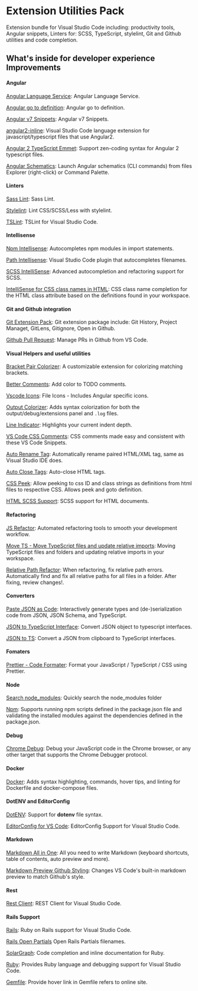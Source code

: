 # Extension Utilities Pack

Extension bundle for Visual Studio Code including: productivity tools, Angular snippets, Linters for: SCSS, TypeScript, stylelint, Git and Github utilities and code completion.

## What's inside for developer experience Improvements

#### Angular

[Angular Language Service](https://marketplace.visualstudio.com/items?itemName=Angular.ng-template): Angular Language Service.

[Angular go to definition](https://marketplace.visualstudio.com/items?itemName=vismalietuva.vscode-angular-support): Angular go to definition.

[Angular v7 Snippets](https://marketplace.visualstudio.com/items?itemName=johnpapa.Angular2): Angular v7 Snippets.

[angular2-inline](https://marketplace.visualstudio.com/items?itemName=natewallace.angular2-inline): Visual Studio Code language extension for javascript/typescript files that use Angular2.

[Angular 2 TypeScript Emmet](https://marketplace.visualstudio.com/items?itemName=jakethashi.vscode-angular2-emmet): Support zen-coding syntax for Angular 2 typescript files.

[Angular Schematics](https://marketplace.visualstudio.com/items?itemName=cyrilletuzi.angular-schematics): Launch Angular schematics (CLI commands) from files Explorer (right-click) or Command Palette.

#### Linters

[Sass Lint](https://marketplace.visualstudio.com/items?itemName=glen-84.sass-lint): Sass Lint.

[Stylelint](https://marketplace.visualstudio.com/items?itemName=shinnn.stylelint): Lint CSS/SCSS/Less with stylelint.

[TSLint](https://marketplace.visualstudio.com/items?itemName=eg2.tslint): TSLint for Visual Studio Code.

#### Intellisense

[Npm Intellisense](https://marketplace.visualstudio.com/items?itemName=christian-kohler.npm-intellisense): Autocompletes npm modules in import statements.

[Path Intellisense](https://marketplace.visualstudio.com/items?itemName=christian-kohler.path-intellisense): Visual Studio Code plugin that autocompletes filenames.

[SCSS IntelliSense](https://marketplace.visualstudio.com/items?itemName=mrmlnc.vscode-scss): Advanced autocompletion and refactoring support for SCSS.

[IntelliSense for CSS class names in HTML](https://marketplace.visualstudio.com/items?itemName=Zignd.html-css-class-completion): CSS class name completion for the HTML class attribute based on the definitions found in your workspace.

#### Git and Github integration

[Git Extension Pack](https://marketplace.visualstudio.com/items?itemName=donjayamanne.git-extension-pack): Git extension package include: Git History, Project Managet, GitLens, Gitignore, Open in Github.

[Github Pull Request](https://marketplace.visualstudio.com/items?itemName=jasonnutter.github-pr): Manage PRs in Github from VS Code.

#### Visual Helpers and useful utilities

[Bracket Pair Colorizer](https://marketplace.visualstudio.com/items?itemName=CoenraadS.bracket-pair-colorizer): A customizable extension for colorizing matching brackets.

[Better Comments](https://marketplace.visualstudio.com/items?itemName=aaron-bond.better-comments): Add color to TODO comments.

[Vscode Icons](https://marketplace.visualstudio.com/items?itemName=robertohuertasm.vscode-icons): File Icons - Includes Angular specific icons.

[Output Colorizer](https://marketplace.visualstudio.com/items?itemName=IBM.output-colorizer): Adds syntax colorization for both the output/debug/extensions panel and `.log` files.

[Line Indicator](https://marketplace.visualstudio.com/items?itemName=SirTori.indenticator): Highlights your current indent depth.

[VS Code CSS Comments](https://marketplace.visualstudio.com/items?itemName=ashhitch.vs-code-css-comments): CSS comments made easy and consistent with these VS Code Snippets.

[Auto Rename Tag](https://marketplace.visualstudio.com/items?itemName=formulahendry.auto-rename-tag): Automatically rename paired HTML/XML tag, same as Visual Studio IDE does.

[Auto Close Tags](https://marketplace.visualstudio.com/items?itemName=formulahendry.auto-close-tag): Auto-close HTML tags.

[CSS Peek](https://marketplace.visualstudio.com/items?itemName=pranaygp.vscode-css-peek): Allow peeking to css ID and class strings as definitions from html files to respective CSS. Allows peek and goto definition.

[HTML SCSS Support](https://marketplace.visualstudio.com/items?itemName=P-de-Jong.vscode-html-scss): SCSS support for HTML documents.

#### Refactoring

[JS Refactor](https://marketplace.visualstudio.com/items?itemName=cmstead.jsrefactor): Automated refactoring tools to smooth your development workflow.

[Move TS - Move TypeScript files and update relative imports](https://marketplace.visualstudio.com/items?itemName=stringham.move-ts): Moving TypeScript files and folders and updating relative imports in your workspace.

[Relative Path Refactor](https://marketplace.visualstudio.com/items?itemName=jakob101.relativepathrefactor): When refactoring, fix relative path errors. Automatically find and fix all relative paths for all files in a folder. After fixing, review changes!.

#### Converters

[Paste JSON as Code](https://marketplace.visualstudio.com/items?itemName=quicktype.quicktype): Interactively generate types and (de-)serialization code from JSON, JSON Schema, and TypeScript.

[JSON to TypeScript Interface](https://marketplace.visualstudio.com/items?itemName=MariusAlchimavicius.json-to-ts): Convert JSON object to typescript interfaces.

[JSON to TS](https://marketplace.visualstudio.com/items?itemName=GregorBiswanger.json2ts): Convert a JSON from clipboard to TypeScript interfaces.

#### Fomaters

[Prettier - Code Formater](https://marketplace.visualstudio.com/items?itemName=esbenp.prettier-vscode): Format your JavaScript / TypeScript / CSS using Prettier.

#### Node

[Search node_modules](https://marketplace.visualstudio.com/items?itemName=jasonnutter.search-node-modules): Quickly search the node_modules folder

[Npm](https://marketplace.visualstudio.com/items?itemName=eg2.vscode-npm-script): Supports running npm scripts defined in the package.json file and validating the installed modules against the dependencies defined in the package.json.

#### Debug

[Chrome Debug](https://marketplace.visualstudio.com/items?itemName=msjsdiag.debugger-for-chrome): Debug your JavaScript code in the Chrome browser, or any other target that supports the Chrome Debugger protocol.

#### Docker

[Docker](https://marketplace.visualstudio.com/items?itemName=PeterJausovec.vscode-docker): Adds syntax highlighting, commands, hover tips, and linting for Dockerfile and docker-compose files.

#### DotENV and EditorConfig

[DotENV](https://marketplace.visualstudio.com/items?itemName=mikestead.dotenv): Support for **dotenv** file syntax.

[EditorConfig for VS Code](https://marketplace.visualstudio.com/items?itemName=EditorConfig.EditorConfig): EditorConfig Support for Visual Studio Code.

#### Markdown

[Markdown All in One](https://marketplace.visualstudio.com/items?itemName=yzhang.markdown-all-in-one): All you need to write Markdown (keyboard shortcuts, table of contents, auto preview and more).

[Markdown Preview Github Styling](https://marketplace.visualstudio.com/items?itemName=bierner.markdown-preview-github-styles): Changes VS Code's built-in markdown preview to match Github's style.

#### Rest

[Rest Client](https://marketplace.visualstudio.com/items?itemName=humao.rest-client): REST Client for Visual Studio Code.

#### Rails Support

[Rails](https://marketplace.visualstudio.com/items?itemName=bung87.rails): Ruby on Rails support for Visual Studio Code.

[Rails Open Partials](https://marketplace.visualstudio.com/items?itemName=shanehofstetter.rails-open-partial) Open Rails Partials filenames.

[SolarGraph](https://marketplace.visualstudio.com/items?itemName=castwide.solargraph): Code completion and inline documentation for Ruby.

[Ruby](https://marketplace.visualstudio.com/items?itemName=rebornix.Ruby): Provides Ruby language and debugging support for Visual Studio Code.

[Gemfile](https://marketplace.visualstudio.com/items?itemName=bung87.vscode-gemfile): Provide hover link in Gemfile refers to online site.

